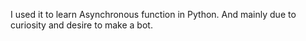 I used it to learn Asynchronous function in Python. And mainly due to curiosity and desire to make a bot.


